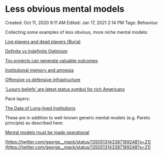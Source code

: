 # Less obvious mental models

Created: Oct 11, 2020 9:11 AM
Edited: Jan 17, 2021 2:14 PM
Tags: Behaviour

Collecting some examples of less obvious, more niche mental models:

[Live players and dead players (Burja)](Live%20players%20and%20dead%20players%20(Burja)%20db1c2c4d66d0435c93dc2c1fa97477cc.md)

[Definite vs Indefinite Optimism](../References%2044e0a6dd2a7a456b83710224626907e7/Definite%20vs%20Indefinite%20Optimism%20650d72a733654f8db443f480f742e9cc.md)

[Toy projects can generate valuable outcomes](Toy%20projects%20can%20generate%20valuable%20outcomes%203533104a659e4610bb796940acc18e8a.md)

[Institutional memory and amnesia](Institutional%20memory%20and%20amnesia%20910ebcd3d5374e52a8133c0c65ebbc6e.md)

[Offensive vs defensive infrastructure](Offensive%20vs%20defensive%20infrastructure%20dffe80bd021948a2930793faa277c8b2.md)

['Luxury beliefs' are latest status symbol for rich Americans](../References%2044e0a6dd2a7a456b83710224626907e7/'Luxury%20beliefs'%20are%20latest%20status%20symbol%20for%20rich%20fcde70030866434a9e637868a63d4210.md)

Pace layers: 

[The Data of Long-lived Institutions](../References%2044e0a6dd2a7a456b83710224626907e7/The%20Data%20of%20Long-lived%20Institutions%206c129e2157ca4d8387975e41929b2c94.md)

These are in addition to well-known generic mental models (e.g. Pareto principle) as described here:

[Mental models must be made operational](Mental%20models%20must%20be%20made%20operational%20ac6d258cb515480c97e7140521bd9b65.md)

[https://twitter.com/george__mack/status/1350513143387189248?s=21](https://twitter.com/george__mack/status/1350513143387189248?s=21)